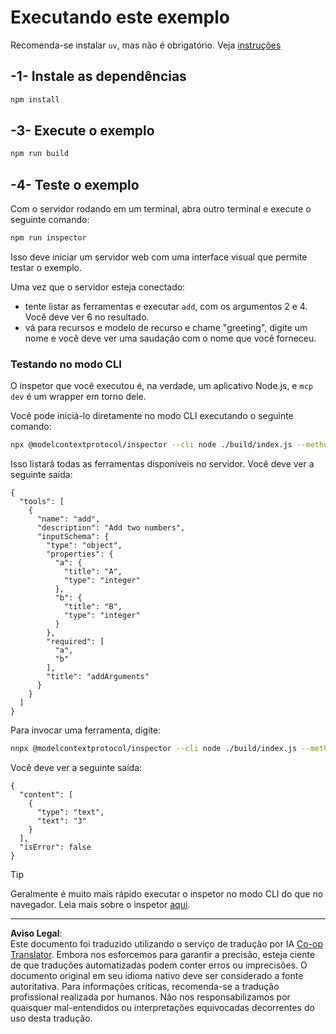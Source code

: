 <!--
CO_OP_TRANSLATOR_METADATA:
{
  "original_hash": "6ebbb78b04c9b1f6c2367c713524fc95",
  "translation_date": "2025-09-03T16:06:05+00:00",
  "source_file": "03-GettingStarted/01-first-server/solution/typescript/README.md",
  "language_code": "br"
}
-->
# Executando este exemplo

Recomenda-se instalar `uv`, mas não é obrigatório. Veja [instruções](https://docs.astral.sh/uv/#highlights)

## -1- Instale as dependências

```bash
npm install
```

## -3- Execute o exemplo

```bash
npm run build
```

## -4- Teste o exemplo

Com o servidor rodando em um terminal, abra outro terminal e execute o seguinte comando:

```bash
npm run inspector
```

Isso deve iniciar um servidor web com uma interface visual que permite testar o exemplo.

Uma vez que o servidor esteja conectado:

- tente listar as ferramentas e executar `add`, com os argumentos 2 e 4. Você deve ver 6 no resultado.
- vá para recursos e modelo de recurso e chame "greeting", digite um nome e você deve ver uma saudação com o nome que você forneceu.

### Testando no modo CLI

O inspetor que você executou é, na verdade, um aplicativo Node.js, e `mcp dev` é um wrapper em torno dele.

Você pode iniciá-lo diretamente no modo CLI executando o seguinte comando:

```bash
npx @modelcontextprotocol/inspector --cli node ./build/index.js --method tools/list
```

Isso listará todas as ferramentas disponíveis no servidor. Você deve ver a seguinte saída:

```text
{
  "tools": [
    {
      "name": "add",
      "description": "Add two numbers",
      "inputSchema": {
        "type": "object",
        "properties": {
          "a": {
            "title": "A",
            "type": "integer"
          },
          "b": {
            "title": "B",
            "type": "integer"
          }
        },
        "required": [
          "a",
          "b"
        ],
        "title": "addArguments"
      }
    }
  ]
}
```

Para invocar uma ferramenta, digite:

```bash
nnpx @modelcontextprotocol/inspector --cli node ./build/index.js --method tools/call --tool-name add --tool-arg a=1 --tool-arg b=2
```

Você deve ver a seguinte saída:

```text
{
  "content": [
    {
      "type": "text",
      "text": "3"
    }
  ],
  "isError": false
}
```

> [!TIP]
> Geralmente é muito mais rápido executar o inspetor no modo CLI do que no navegador.
> Leia mais sobre o inspetor [aqui](https://github.com/modelcontextprotocol/inspector).

---

**Aviso Legal**:  
Este documento foi traduzido utilizando o serviço de tradução por IA [Co-op Translator](https://github.com/Azure/co-op-translator). Embora nos esforcemos para garantir a precisão, esteja ciente de que traduções automatizadas podem conter erros ou imprecisões. O documento original em seu idioma nativo deve ser considerado a fonte autoritativa. Para informações críticas, recomenda-se a tradução profissional realizada por humanos. Não nos responsabilizamos por quaisquer mal-entendidos ou interpretações equivocadas decorrentes do uso desta tradução.